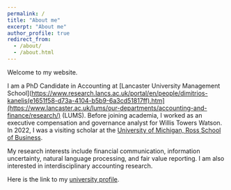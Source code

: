```yaml
---
permalink: /
title: "About me"
excerpt: "About me"
author_profile: true
redirect_from: 
  - /about/
  - /about.html
---
```


Welcome to my website. 

I am a PhD Candidate in Accounting at [Lancaster University Management School](https://www.research.lancs.ac.uk/portal/en/people/dimitrios-kanelis(e1651f58-d73a-4104-b5b9-6a3cd51817ff).htm](https://www.lancaster.ac.uk/lums/our-departments/accounting-and-finance/research/) (LUMS). Before joining academia, I worked as an executive compensation and governance analyst for Willis Towers Watson. In 2022, I was a visiting scholar at the [University of Michigan, Ross School of Business](https://michiganross.umich.edu/faculty-research/areas-of-study/accounting).

My research interests include financial communication, information uncertainty, natural language processing, and fair value reporting. I am also interested in interdisciplinary accounting research.

Here is the link to my [university profile](https://www.research.lancs.ac.uk/portal/en/people/dimitrios-kanelis(e1651f58-d73a-4104-b5b9-6a3cd51817ff).html). 
